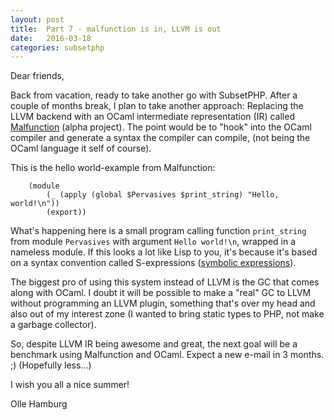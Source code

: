 ```yaml
---
layout: post
title:  Part 7 - malfunction is in, LLVM is out
date:   2016-03-18
categories: subsetphp
---
```


Dear friends,

Back from vacation, ready to take another go with SubsetPHP. After a couple of months break, I plan to take another approach: Replacing the LLVM backend with an OCaml intermediate representation (IR) called [Malfunction](https://github.com/stedolan/malfunction) (alpha project). The point would be to "hook" into the OCaml compiler and generate a syntax the compiler can compile, (not being the OCaml language it self of course).

This is the hello world-example from Malfunction:

		(module
			(_ (apply (global $Pervasives $print_string) "Hello, world!\n"))
			(export))


What's happening here is a small program calling function `print_string` from module `Pervasives` with argument `Hello world!\n`, wrapped in a nameless module. If this looks a lot like Lisp to you, it's because it's based on a syntax convention called S-expressions ([symbolic expressions](https://en.wikipedia.org/wiki/S-expression)).

The biggest pro of using this system instead of LLVM is the GC that comes along with OCaml. I doubt it will be possible to make a "real" GC to LLVM without programming an LLVM plugin, something that's over my head and also out of my interest zone (I wanted to bring static types to PHP, not make a garbage collector).

So, despite LLVM IR being awesome and great, the next goal will be a benchmark using Malfunction and OCaml. Expect a new e-mail in 3 months. ;) (Hopefully less...)

I wish you all a nice summer!

Olle
Hamburg

